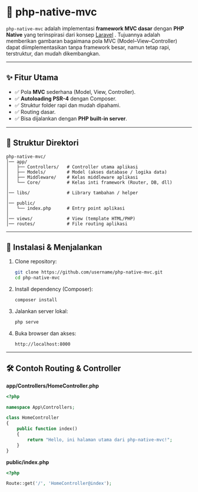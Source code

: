 # 📌 php-native-mvc

`php-native-mvc` adalah implementasi **framework MVC dasar** dengan **PHP Native** yang terinspirasi dari konsep [Laravel](https://laravel.com)
.
Tujuannya adalah memberikan gambaran bagaimana pola MVC (Model–View–Controller) dapat diimplementasikan tanpa framework besar, namun tetap rapi, terstruktur, dan mudah dikembangkan.

---

## ✨ Fitur Utama

* ✅ Pola **MVC** sederhana (Model, View, Controller).
* ✅ **Autoloading PSR-4** dengan Composer.
* ✅ Struktur folder rapi dan mudah dipahami.
* ✅ Routing dasar.
* ✅ Bisa dijalankan dengan **PHP built-in server**.

---

## 📂 Struktur Direktori

```
php-native-mvc/
│── app/
│   ├── Controllers/   # Controller utama aplikasi
│   ├── Models/        # Model (akses database / logika data)
│   ├── Middleware/    # Kelas middleware aplikasi
│   └── Core/          # Kelas inti framework (Router, DB, dll)
│
│── libs/              # Library tambahan / helper
│
│── public/
│   └── index.php      # Entry point aplikasi
│
│── views/             # View (template HTML/PHP)
│── routes/            # File routing aplikasi
```

---

## 🚀 Instalasi & Menjalankan

1. Clone repository:

   ```bash
   git clone https://github.com/username/php-native-mvc.git
   cd php-native-mvc
   ```

2. Install dependency (Composer):

   ```bash
   composer install
   ```

3. Jalankan server lokal:

   ```bash
   php serve
   ```

4. Buka browser dan akses:

   ```
   http://localhost:8000
   ```

---

## 🛠️ Contoh Routing & Controller

**app/Controllers/HomeController.php**

```php
<?php

namespace App\Controllers;

class HomeController
{
    public function index()
    {
        return "Hello, ini halaman utama dari php-native-mvc!";
    }
}
```

**public/index.php**

```php
<?php

Route::get('/', 'HomeController@index');
```